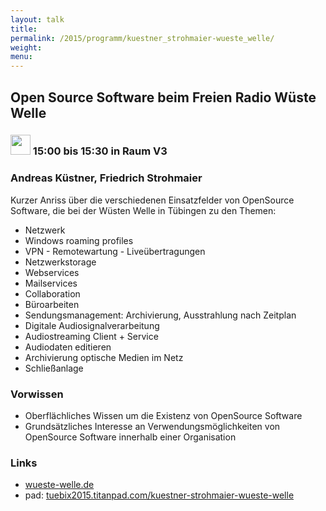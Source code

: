 ```yaml
---
layout: talk
title:
permalink: /2015/programm/kuestner_strohmaier-wueste_welle/
weight: 
menu:
---
```

## Open&nbsp;Source&nbsp;Software&nbsp;beim&nbsp;Freien&nbsp;Radio&nbsp;Wüste&nbsp;Welle

### <img height = "32" src="../../images/talk.svg"> 15:00 bis 15:30 in Raum V3

### Andreas&nbsp;Küstner,&nbsp;Friedrich&nbsp;Strohmaier

Kurzer Anriss über die verschiedenen Einsatzfelder von OpenSource Software, die bei der Wüsten Welle in Tübingen zu den Themen:

- Netzwerk
- Windows roaming profiles
- VPN - Remotewartung - Liveübertragungen
- Netzwerkstorage
- Webservices
- Mailservices
- Collaboration
- Büroarbeiten
- Sendungsmanagement: Archivierung, Ausstrahlung nach Zeitplan
- Digitale Audiosignalverarbeitung
- Audiostreaming Client + Service
- Audiodaten editieren
- Archivierung optische Medien im Netz
- Schließanlage

### Vorwissen

- Oberflächliches Wissen um die Existenz von OpenSource Software
- Grundsätzliches Interesse an Verwendungsmöglichkeiten von OpenSource Software innerhalb einer Organisation

### Links

- <a href="http://www.wueste-welle.de" target="_blank">wueste-welle.de</a>
- pad: <a href="https://tuebix2015.titanpad.com/kuestner-strohmaier-wueste-welle" target="_blank">tuebix2015.titanpad.com/kuestner-strohmaier-wueste-welle</a>
